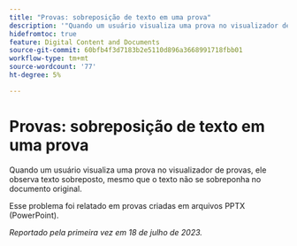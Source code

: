 ```yaml
---
title: "Provas: sobreposição de texto em uma prova"
description: '"Quando um usuário visualiza uma prova no visualizador de provas, ele observa texto sobreposto, mesmo que o texto não se sobreponha no documento original. ”'
hidefromtoc: true
feature: Digital Content and Documents
source-git-commit: 60bfb4f3d7183b2e5110d896a3668991718fbb01
workflow-type: tm+mt
source-wordcount: '77'
ht-degree: 5%

---
```



# Provas: sobreposição de texto em uma prova

Quando um usuário visualiza uma prova no visualizador de provas, ele observa texto sobreposto, mesmo que o texto não se sobreponha no documento original.

Esse problema foi relatado em provas criadas em arquivos PPTX (PowerPoint).

_Reportado pela primeira vez em 18 de julho de 2023._

